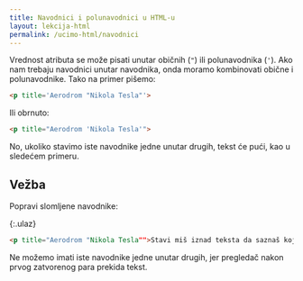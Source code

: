```yaml
---
title: Navodnici i polunavodnici u HTML-u
layout: lekcija-html
permalink: /ucimo-html/navodnici
---
```


Vrednost atributa se može pisati unutar običnih (`"`) ili polunavodnika (`'`). Ako nam trebaju navodnici unutar navodnika, onda moramo kombinovati obične i polunavodnike. Tako na primer pišemo:

```html
<p title='Aerodrom "Nikola Tesla"'>
```

Ili obrnuto:

```html
<p title="Aerodrom 'Nikola Tesla'">
```

No, ukoliko stavimo iste navodnike jedne unutar drugih, tekst će pući, kao u sledećem primeru.

## Vežba

Popravi slomljene navodnike:

{:.ulaz}
```html
<p title="Aerodrom "Nikola Tesla"">Stavi miš iznad teksta da saznaš koji se aerodrom nalazi 12 km zapadno od centra Beograda, na teritoriji beogradske opštine Surčin. </p>
```

Ne možemo imati iste navodnike jedne unutar drugih, jer pregledač nakon prvog zatvorenog para prekida tekst.
